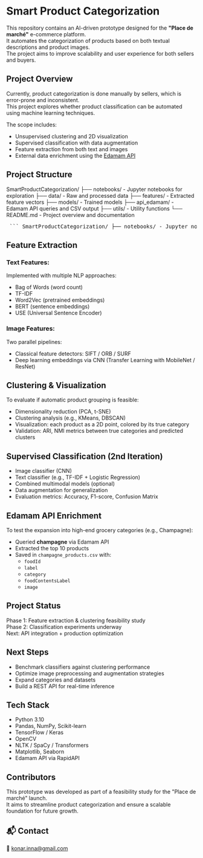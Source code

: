 
# Smart Product Categorization

This repository contains an AI-driven prototype designed for the **"Place de marché"** e-commerce platform.  
It automates the categorization of products based on both textual descriptions and product images.  
The project aims to improve scalability and user experience for both sellers and buyers.



##  Project Overview

Currently, product categorization is done manually by sellers, which is error-prone and inconsistent.  
This project explores whether product classification can be automated using machine learning techniques.

The scope includes:
- Unsupervised clustering and 2D visualization
- Supervised classification with data augmentation
- Feature extraction from both text and images
- External data enrichment using the [Edamam API](https://rapidapi.com/edamam/api/edamam-food-and-grocery-database)



##  Project Structure
SmartProductCategorization/
├── notebooks/         - Jupyter notebooks for exploration
├── data/              - Raw and processed data
├── features/          - Extracted feature vectors
├── models/            - Trained models
├── api_edamam/        - Edamam API queries and CSV output
├── utils/             - Utility functions
└── README.md          - Project overview and documentation

<pre> ``` SmartProductCategorization/ ├── notebooks/ - Jupyter notebooks for exploration ├── data/ - Raw and processed data ├── features/ - Extracted feature vectors ├── models/ - Trained models ├── api_edamam/ - Edamam API queries and CSV output ├── utils/ - Utility functions └── README.md - Project overview and documentation ``` </pre>

##  Feature Extraction

###  Text Features:
Implemented with multiple NLP approaches:
- Bag of Words (word count)
- TF-IDF
- Word2Vec (pretrained embeddings)
- BERT (sentence embeddings)
- USE (Universal Sentence Encoder)

### Image Features:
Two parallel pipelines:
- Classical feature detectors: SIFT / ORB / SURF
- Deep learning embeddings via CNN (Transfer Learning with MobileNet / ResNet)



## Clustering & Visualization

To evaluate if automatic product grouping is feasible:

- Dimensionality reduction (PCA, t-SNE)
- Clustering analysis (e.g., KMeans, DBSCAN)
- Visualization: each product as a 2D point, colored by its true category
- Validation: ARI, NMI metrics between true categories and predicted clusters



## Supervised Classification (2nd Iteration)

- Image classifier (CNN)
- Text classifier (e.g., TF-IDF + Logistic Regression)
- Combined multimodal models (optional)
- Data augmentation for generalization
- Evaluation metrics: Accuracy, F1-score, Confusion Matrix



## Edamam API Enrichment

To test the expansion into high-end grocery categories (e.g., Champagne):

- Queried **champagne** via Edamam API
- Extracted the top 10 products
- Saved in `champagne_products.csv` with:
  - `foodId`
  - `label`
  - `category`
  - `foodContentsLabel`
  - `image`



##  Project Status

 Phase 1: Feature extraction & clustering feasibility study  
 Phase 2: Classification experiments underway  
 Next: API integration + production optimization



##  Next Steps

- Benchmark classifiers against clustering performance  
- Optimize image preprocessing and augmentation strategies  
- Expand categories and datasets  
- Build a REST API for real-time inference



##  Tech Stack

- Python 3.10  
- Pandas, NumPy, Scikit-learn  
- TensorFlow / Keras  
- OpenCV  
- NLTK / SpaCy / Transformers  
- Matplotlib, Seaborn  
- Edamam API via RapidAPI



##  Contributors

This prototype was developed as part of a feasibility study for the "Place de marché" launch.  
It aims to streamline product categorization and ensure a scalable foundation for future growth.



## 📬 Contact

📧 konar.inna@gmail.com  


